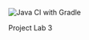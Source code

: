 ![Java CI with Gradle](https://github.com/bhos-qa/lab-3-aCloverophile/actions/workflows/build.yml/badge.svg)

Project Lab 3